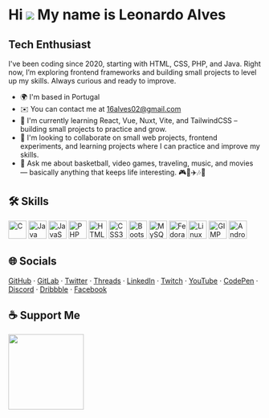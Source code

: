 Hi ![](https://user-images.githubusercontent.com/18350557/176309783-0785949b-9127-417c-8b55-ab5a4333674e.gif) My name is Leonardo Alves
=======================================================================================================================================

Tech Enthusiast
---------------

I've been coding since 2020, starting with HTML, CSS, PHP, and Java. Right now, I’m exploring frontend frameworks and building small projects to level up my skills. Always curious and ready to improve.

* 🌍  I'm based in Portugal  
* ✉️  You can contact me at [16alves02@gmail.com](mailto:16alves02@gmail.com)  
* 🧠  I'm currently learning React, Vue, Nuxt, Vite, and TailwindCSS – building small projects to practice and grow.  
* 👥  I'm looking to collaborate on small web projects, frontend experiments, and learning projects where I can practice and improve my skills.  
* 💬  Ask me about basketball, video games, traveling, music, and movies — basically anything that keeps life interesting. 🎮🏀✈️🎶🍿  

## 🛠️ Skills  

<p align="left">
<a href="https://docs.microsoft.com/en-us/cpp/?view=msvc-170" target="_blank" rel="noreferrer"><img src="https://raw.githubusercontent.com/danielcranney/readme-generator/main/public/icons/skills/c-colored.svg" alt="C" title="C" width="36" height="36" /></a>
<a href="https://www.oracle.com/java/" target="_blank" rel="noreferrer"><img src="https://raw.githubusercontent.com/danielcranney/readme-generator/main/public/icons/skills/java-colored.svg" alt="Java" title="Java" width="36" height="36" /></a>
<a href="https://developer.mozilla.org/en-US/docs/Web/JavaScript" target="_blank" rel="noreferrer"><img src="https://raw.githubusercontent.com/danielcranney/readme-generator/main/public/icons/skills/javascript-colored.svg" alt="JavaScript" title="JavaScript" width="36" height="36" /></a>
<a href="https://www.php.net/" target="_blank" rel="noreferrer"><img src="https://raw.githubusercontent.com/danielcranney/readme-generator/main/public/icons/skills/php-colored.svg" alt="PHP" title="PHP" width="36" height="36" /></a>
<a href="https://developer.mozilla.org/en-US/docs/Glossary/HTML5" target="_blank" rel="noreferrer"><img src="https://raw.githubusercontent.com/danielcranney/readme-generator/main/public/icons/skills/html5-colored.svg" alt="HTML5" title="HTML5" width="36" height="36" /></a>
<a href="https://www.w3.org/TR/CSS/#css" target="_blank" rel="noreferrer"><img src="https://raw.githubusercontent.com/danielcranney/readme-generator/main/public/icons/skills/css3-colored.svg" alt="CSS3" title="CSS3" width="36" height="36" /></a>
<a href="https://getbootstrap.com/" target="_blank" rel="noreferrer"><img src="https://raw.githubusercontent.com/danielcranney/readme-generator/main/public/icons/skills/bootstrap-colored.svg" alt="Bootstrap" title="Bootstrap" width="36" height="36" /></a>
<a href="https://www.mysql.com/" target="_blank" rel="noreferrer"><img src="https://raw.githubusercontent.com/danielcranney/readme-generator/main/public/icons/skills/mysql-colored.svg" alt="MySQL" title="MySQL" width="36" height="36" /></a>
<a href="https://fedoraproject.org/" target="_blank" rel="noreferrer"><img src="https://raw.githubusercontent.com/danielcranney/readme-generator/main/public/icons/skills/fedora-colored.svg" alt="Fedora" title="Fedora" width="36" height="36" /></a>
<a href="https://www.linux.org" target="_blank" rel="noreferrer"><img src="https://raw.githubusercontent.com/danielcranney/readme-generator/main/public/icons/skills/linux-colored.svg" alt="Linux" title="Linux" width="36" height="36" /></a>
<a href="https://www.gimp.org/" target="_blank" rel="noreferrer"><img src="https://raw.githubusercontent.com/danielcranney/readme-generator/main/public/icons/skills/gimp-colored.svg" alt="GIMP" title="GIMP" width="36" height="36" /></a>
<a href="https://developer.android.com/studio" target="_blank" rel="noreferrer"><img src="https://raw.githubusercontent.com/danielcranney/readme-generator/main/public/icons/skills/androidstudio-colored.svg" alt="Android Studio" title="Android Studio" width="36" height="36" /></a>
</p>

## 🌐 Socials  

[GitHub](https://www.github.com/16alves02) · [GitLab](https://www.gitlab.com/16alves02) · [Twitter](https://www.x.com/16alves02) · [Threads](https://www.threads.net/@16alves02) · [LinkedIn](https://www.linkedin.com/in/leonardo-alves-502ba8291/) · [Twitch](https://www.twitch.tv/16alves02) · [YouTube](https://www.youtube.com/@16alves02) · [CodePen](https://www.codepen.io/16alves02) · [Discord](https://discord.com/users/16alves02) · [Dribbble](https://www.dribbble.com/16alves02) · [Facebook](https://www.facebook.com/16alves02)  

## ☕ Support Me  

<a href="https://www.buymeacoffee.com/16alves02"><img src="https://cdn.buymeacoffee.com/buttons/v2/default-yellow.png" width="150"/></a>
